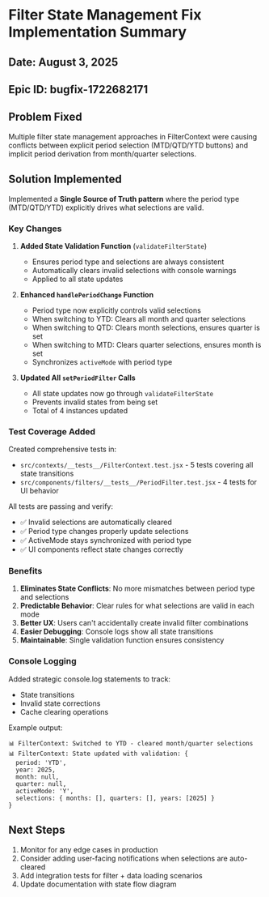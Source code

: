 # Filter State Management Fix Implementation Summary

## Date: August 3, 2025
## Epic ID: bugfix-1722682171

## Problem Fixed
Multiple filter state management approaches in FilterContext were causing conflicts between explicit period selection (MTD/QTD/YTD buttons) and implicit period derivation from month/quarter selections.

## Solution Implemented
Implemented a **Single Source of Truth pattern** where the period type (MTD/QTD/YTD) explicitly drives what selections are valid.

### Key Changes

1. **Added State Validation Function** (`validateFilterState`)
   - Ensures period type and selections are always consistent
   - Automatically clears invalid selections with console warnings
   - Applied to all state updates

2. **Enhanced `handlePeriodChange` Function**
   - Period type now explicitly controls valid selections
   - When switching to YTD: Clears all month and quarter selections
   - When switching to QTD: Clears month selections, ensures quarter is set
   - When switching to MTD: Clears quarter selections, ensures month is set
   - Synchronizes `activeMode` with period type

3. **Updated All `setPeriodFilter` Calls**
   - All state updates now go through `validateFilterState`
   - Prevents invalid states from being set
   - Total of 4 instances updated

### Test Coverage Added

Created comprehensive tests in:
- `src/contexts/__tests__/FilterContext.test.jsx` - 5 tests covering all state transitions
- `src/components/filters/__tests__/PeriodFilter.test.jsx` - 4 tests for UI behavior

All tests are passing and verify:
- ✅ Invalid selections are automatically cleared
- ✅ Period type changes properly update selections
- ✅ ActiveMode stays synchronized with period type
- ✅ UI components reflect state changes correctly

### Benefits

1. **Eliminates State Conflicts**: No more mismatches between period type and selections
2. **Predictable Behavior**: Clear rules for what selections are valid in each mode
3. **Better UX**: Users can't accidentally create invalid filter combinations
4. **Easier Debugging**: Console logs show all state transitions
5. **Maintainable**: Single validation function ensures consistency

### Console Logging

Added strategic console.log statements to track:
- State transitions
- Invalid state corrections
- Cache clearing operations

Example output:
```
📊 FilterContext: Switched to YTD - cleared month/quarter selections
📊 FilterContext: State updated with validation: {
  period: 'YTD',
  year: 2025,
  month: null,
  quarter: null,
  activeMode: 'Y',
  selections: { months: [], quarters: [], years: [2025] }
}
```

## Next Steps

1. Monitor for any edge cases in production
2. Consider adding user-facing notifications when selections are auto-cleared
3. Add integration tests for filter + data loading scenarios
4. Update documentation with state flow diagram